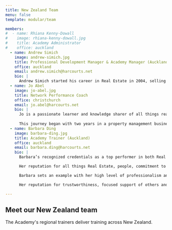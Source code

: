 ```yaml
---
title: New Zealand Team
menu: false
template: modular/team

members:
#  - name: Rhiana Kenny-Dowall
#    image: rhiana-kenny-dowall.jpg
#    title: Academy Administrator
#    office: auckland 
  - name: Andrew Simich
    image: andrew-simich.jpg
    title: Professional Development Manager & Academy Manager (Auckland)
    office: auckland
    email: andrew.simich@harcourts.net
    bio: |
      Andrew Simich started his career in Real Estate in 2004, selling residential property before moving into a management and training role with the same organisation. Andrew has been on board with the Harcourts team since October 2015 as the New Zealand Professional Development & Academy Manager and is enjoying working in a likeminded team of people, helping to grow new salespeople and the existing team, across the network. 
  - name: Jo Abel
    image: jo-abel.jpg
    title: Network Performance Coach
    office: christchurch
    email: jo.abel@harcourts.net
    bio: |
      Jo is a passionate learner and knowledge sharer of all things real estate, including professional and personal development.
      
      This journey began with two years in a property management business development role. Jo became a licensee salesperson in 2007 going on to sell residential real estate in Canterbury. In 2020 she completed her Agents License. Jo is also a Certified High Performance Coach trained by Brendon Burchard with the High Performance Institute (USA).
  - name: Barbara Ding
    image: barbara-ding.jpg
    title: Academy Trainer (Auckland)
    office: auckland
    email: barbara.ding@harcourts.net
    bio: |
      Barbara’s recognized credentials as a top performer in both Real Estate Sales and Real Estate Management underpin her role as Academy Trainer for Harcourts Corporate Office in Auckland.

      Her reputation for all things Real Estate, people, commitment to excellence and acknowledged leadership qualities allows Barbara to train with credibility and impact.

      Barbara sets an example with her high level of professionalism and knowledge and translates into tangible benefits for the success of others in their Real Estate journey and is invaluable in the training environment.

      Her reputation for trustworthiness, focused support of others and sense of humour all bode well to Harcourts’ mantra of: people first, doing the right thing, being courageous and fun and laughter.

---
```


## Meet our New Zealand team

The Academy's regional trainers deliver training across New Zealand.

